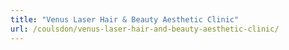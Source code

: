 ```yaml
---
title: "Venus Laser Hair & Beauty Aesthetic Clinic"
url: /coulsdon/venus-laser-hair-and-beauty-aesthetic-clinic/
---
```

